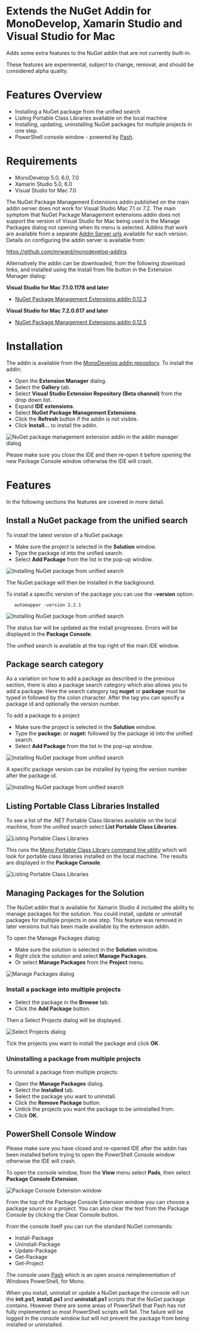 # Extends the NuGet Addin for MonoDevelop, Xamarin Studio and Visual Studio for Mac

Adds some extra features to the NuGet addin that are not currently built-in.

These features are experimental, subject to change, removal, and should be considered alpha quality. 

# Features Overview

 * Installing a NuGet package from the unified search
 * Listing Portable Class Libraries available on the local machine
 * Installing, updating, uninstalling NuGet packages for multiple projects in one step.
 * PowerShell console window - powered by [Pash](https://github.com/Pash-Project/Pash).

# Requirements

 * MonoDevelop 5.0, 6.0, 7.0
 * Xamarin Studio 5.0, 6.0
 * Visual Studio for Mac 7.0

The NuGet Package Management Extensions addin published on the main addin server does not work for Visual Studio Mac 7.1 or 7.2. The main symptom that NuGet Package Management extensions addin does not support the version of Visual Studio for Mac being used is the Manage Packages dialog not opening when its menu is selected. Addins that work are available from a separate [Addin Server urls](https://github.com/mrward/monodevelop-addins) available for each version. Details on configuring the addin server is available from:

https://github.com/mrward/monodevelop-addins

Alternatively the addin can be downloaded, from the following download links, and installed using the Install from file button in the Extension Manager dialog:

 **Visual Studio for Mac 7.1.0.1178 and later**
 
 - [NuGet Package Management Extensions addin 0.12.3](https://github.com/mrward/monodevelop-addins/blob/gh-pages/7.1/MonoDevelop.PackageManagement.Extensions_0.12.3.mpack)
 
 **Visual Studio for Mac 7.2.0.617 and later**
 
 - [NuGet Package Management Extensions addin 0.12.5](https://github.com/mrward/monodevelop-addins/blob/gh-pages/7.2/MonoDevelop.PackageManagement.Extensions_0.12.5.mpack)

# Installation

The addin is available from the [MonoDevelop addin repository](http://addins.monodevelop.com/). To install the addin:

 * Open the **Extension Manager** dialog.
 * Select the **Gallery** tab.
 * Select **Visual Studio Extension Repository (Beta channel)** from  the drop down list.
 * Expand **IDE extensions**.
 * Select **NuGet Package Management Extensions**.
 * Click the **Refresh** button if the addin is not visible.
 * Click **Install...** to install the addin.

![NuGet package management extension addin in the addin manager dialog](doc/images/AddinManagerNuGetExtensionsAddin.png)

Please make sure you close the IDE and then re-open it before opening the new Package Console window otherwise the IDE will crash.

# Features

In the following sections the features are covered in more detail.

## Install a NuGet package from the unified search

To install the latest version of a NuGet package

 * Make sure the project is selected in the **Solution** window.
 * Type the package id into the unified search.
 * Select **Add Package** from the list in the pop-up window.

![Installing NuGet package from unified search](doc/images/InstallPackageFromUnifiedSearch.png)

The NuGet package will then be installed in the background.
 
To install a specific version of the package you can use the **-version** option:

       automapper -version 2.2.1
       
![Installing NuGet package from unified search](doc/images/InstallPackageVersionFromUnifiedSearch.png)
 
The status bar will be updated as the install progresses. Errors will be displayed in the **Package Console**.

The unified search is available at the top right of the main IDE window.

## Package search category

As a variation on how to add a package as described in the previous section, there is also a package search category which also allows you to add a package. Here the search category tag **nuget** or **package** must be typed in followed by the colon character. After the tag you can specify a package id and optionally the version number.

To add a package to a project

 * Make sure the project is selected in the **Solution** window.
 * Type the **package:** or **nuget:** followed by the package id into the unified search.
 * Select **Add Package** from the list in the pop-up window.

![Installing NuGet package from unified search](doc/images/PackageSearchCategoryAddPackage.png)

A specific package version can be installed by typing the version number after the package id.

![Installing NuGet package from unified search](doc/images/PackageSearchCategoryAddPackageWithVersion.png)

## Listing Portable Class Libraries Installed

To see a list of the .NET Portable Class libraries available on the local machine, from the unified search select **List Portable Class Libraries**.

![Listing Portable Class Libraries](doc/images/ListPortableClassLibrariesFromUnifiedSearch.png)

This runs the [Mono Portable Class Library command line utility](https://github.com/mrward/mono-portable-class-library-util) which will look for portable class libraries installed on the local machine. The results are displayed  in the **Package Console**.

![Listing Portable Class Libraries](doc/images/PortableClassLibraryListInPackageConsole.png)

## Managing Packages for the Solution

The NuGet addin that is available for Xamarin Studio 4 included the ability to manage packages for the solution. You could install, update or uninstall packages for multiple projects in one step. This feature was removed in later versions but has been made available by the extension addin.

To open the Manage Packages dialog:

 * Make sure the solution is selected in the **Solution** window.
 * Right click the solution and select **Manage Packages**.
 * Or select **Manage Packages** from the **Project** menu.

![Manage Packages dialog](doc/images/ManagePackagesDialog.png)

### Install a package into multiple projects

 * Select the package in the **Browse** tab.
 * Click the **Add Package** button.

Then a Select Projects dialog will be displayed.

![Select Projects dialog](doc/images/SelectProjectsDialog.png)

Tick the projects you want to install the package and click **OK**.

### Uninstalling a package from multiple projects

To uninstall a package from multiple projects:

 * Open the **Manage Packages** dialog.
 * Select the **Installed** tab.
 * Select the package you want to uninstall.
 * Click the **Remove Package** button.
 * Untick the projects you want the package to be uninstalled from.
 * Click **OK**.

## PowerShell Console Window

Please make sure you have closed and re-opened IDE after the addin has been installed before trying to open the PowerShell Console window otherwise the IDE will crash.

To open the console window, from the **View** menu select **Pads**, then select **Package Console Extension**.

![Package Console Extension window](doc/images/PackageConsoleExtensionWindow.png)

From the top of the Package Console Extension window you can choose a package source or a project. You can also clear the text from the Package Console by clicking the Clear Console button.

From the console itself you can run the standard NuGet commands:

 * Install-Package
 * Uninstall-Package
 * Update-Package
 * Get-Package
 * Get-Project

The console uses [Pash](https://github.com/Pash-Project/Pash) which is an open source reimplementation of Windows PowerShell, for Mono.

When you install, uninstall or update a NuGet package the console will run the **init.ps1**, **install.ps1** and **uninstall.ps1** scripts that the NuGet package contains. However there are some areas of PowerShell that Pash has not fully implemented so most PowerShell scripts will fail. The failure will be logged in the console window but will not prevent the package from being installed or uninstalled.
